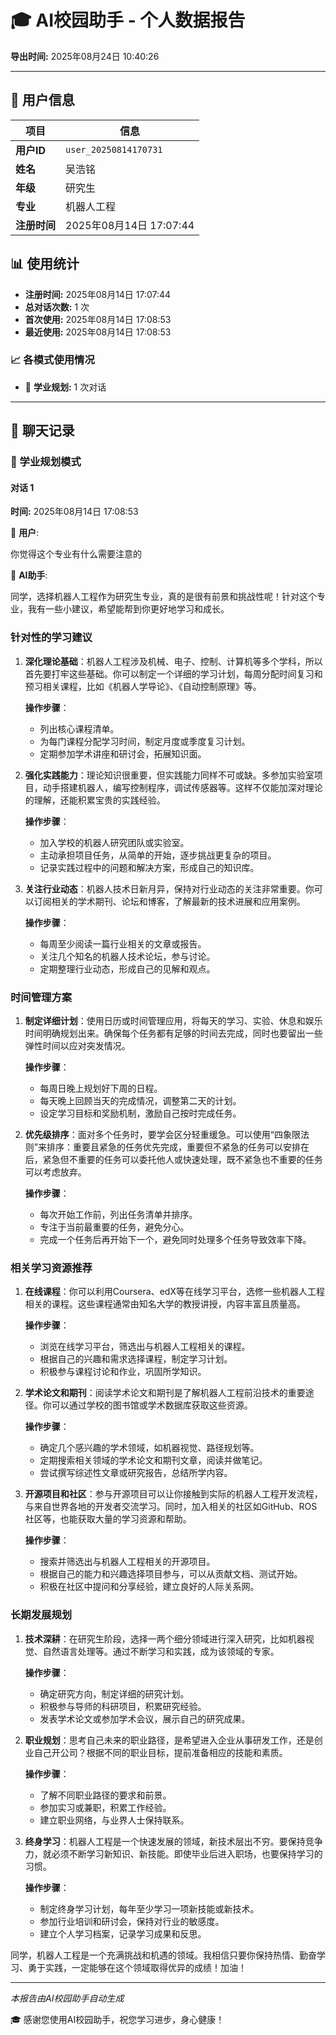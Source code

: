 # 🎓 AI校园助手 - 个人数据报告

**导出时间:** 2025年08月24日 10:40:26

---

## 👤 用户信息

| 项目 | 信息 |
|------|------|
| **用户ID** | `user_20250814170731` |
| **姓名** | 吴浩铭 |
| **年级** | 研究生 |
| **专业** | 机器人工程 |
| **注册时间** | 2025年08月14日 17:07:44 |

## 📊 使用统计

- **注册时间:** 2025年08月14日 17:07:44
- **总对话次数:** 1 次
- **首次使用:** 2025年08月14日 17:08:53
- **最近使用:** 2025年08月14日 17:08:53

### 📈 各模式使用情况

- 🎯 **学业规划:** 1 次对话

---

## 💬 聊天记录

### 🎯 学业规划模式

#### 对话 1

**时间:** 2025年08月14日 17:08:53

👤 **用户**:

你觉得这个专业有什么需要注意的

🤖 **AI助手**:

同学，选择机器人工程作为研究生专业，真的是很有前景和挑战性呢！针对这个专业，我有一些小建议，希望能帮到你更好地学习和成长。

### 针对性的学习建议

1. **深化理论基础**：机器人工程涉及机械、电子、控制、计算机等多个学科，所以首先要打牢这些基础。你可以制定一个详细的学习计划，每周分配时间复习和预习相关课程，比如《机器人学导论》、《自动控制原理》等。

   **操作步骤**：
   - 列出核心课程清单。
   - 为每门课程分配学习时间，制定月度或季度复习计划。
   - 定期参加学术讲座和研讨会，拓展知识面。

2. **强化实践能力**：理论知识很重要，但实践能力同样不可或缺。多参加实验室项目，动手搭建机器人，编写控制程序，调试传感器等。这样不仅能加深对理论的理解，还能积累宝贵的实践经验。

   **操作步骤**：
   - 加入学校的机器人研究团队或实验室。
   - 主动承担项目任务，从简单的开始，逐步挑战更复杂的项目。
   - 记录实践过程中的问题和解决方案，形成自己的知识库。

3. **关注行业动态**：机器人技术日新月异，保持对行业动态的关注非常重要。你可以订阅相关的学术期刊、论坛和博客，了解最新的技术进展和应用案例。

   **操作步骤**：
   - 每周至少阅读一篇行业相关的文章或报告。
   - 关注几个知名的机器人技术论坛，参与讨论。
   - 定期整理行业动态，形成自己的见解和观点。

### 时间管理方案

1. **制定详细计划**：使用日历或时间管理应用，将每天的学习、实验、休息和娱乐时间明确规划出来。确保每个任务都有足够的时间去完成，同时也要留出一些弹性时间以应对突发情况。

   **操作步骤**：
   - 每周日晚上规划好下周的日程。
   - 每天晚上回顾当天的完成情况，调整第二天的计划。
   - 设定学习目标和奖励机制，激励自己按时完成任务。

2. **优先级排序**：面对多个任务时，要学会区分轻重缓急。可以使用“四象限法则”来排序：重要且紧急的任务优先完成，重要但不紧急的任务可以安排在后，紧急但不重要的任务可以委托他人或快速处理，既不紧急也不重要的任务可以考虑放弃。

   **操作步骤**：
   - 每次开始工作前，列出任务清单并排序。
   - 专注于当前最重要的任务，避免分心。
   - 完成一个任务后再开始下一个，避免同时处理多个任务导致效率下降。

### 相关学习资源推荐

1. **在线课程**：你可以利用Coursera、edX等在线学习平台，选修一些机器人工程相关的课程。这些课程通常由知名大学的教授讲授，内容丰富且质量高。

   **操作步骤**：
   - 浏览在线学习平台，筛选出与机器人工程相关的课程。
   - 根据自己的兴趣和需求选择课程，制定学习计划。
   - 积极参与课程讨论和作业，巩固所学知识。

2. **学术论文和期刊**：阅读学术论文和期刊是了解机器人工程前沿技术的重要途径。你可以通过学校的图书馆或学术数据库获取这些资源。

   **操作步骤**：
   - 确定几个感兴趣的学术领域，如机器视觉、路径规划等。
   - 定期搜索相关领域的学术论文和期刊文章，阅读并做笔记。
   - 尝试撰写综述性文章或研究报告，总结所学内容。

3. **开源项目和社区**：参与开源项目可以让你接触到实际的机器人工程开发流程，与来自世界各地的开发者交流学习。同时，加入相关的社区如GitHub、ROS社区等，也能获取大量的学习资源和帮助。

   **操作步骤**：
   - 搜索并筛选出与机器人工程相关的开源项目。
   - 根据自己的能力和兴趣选择项目参与，可以从贡献文档、测试开始。
   - 积极在社区中提问和分享经验，建立良好的人际关系网。

### 长期发展规划

1. **技术深耕**：在研究生阶段，选择一两个细分领域进行深入研究，比如机器视觉、自然语言处理等。通过不断学习和实践，成为该领域的专家。

   **操作步骤**：
   - 确定研究方向，制定详细的研究计划。
   - 积极参与导师的科研项目，积累研究经验。
   - 发表学术论文或参加学术会议，展示自己的研究成果。

2. **职业规划**：思考自己未来的职业路径，是希望进入企业从事研发工作，还是创业自己开公司？根据不同的职业目标，提前准备相应的技能和素质。

   **操作步骤**：
   - 了解不同职业路径的要求和前景。
   - 参加实习或兼职，积累工作经验。
   - 建立职业网络，与业界人士保持联系。

3. **终身学习**：机器人工程是一个快速发展的领域，新技术层出不穷。要保持竞争力，就必须不断学习新知识、新技能。即使毕业后进入职场，也要保持学习的习惯。

   **操作步骤**：
   - 制定终身学习计划，每年至少学习一项新技能或新技术。
   - 参加行业培训和研讨会，保持对行业的敏感度。
   - 建立个人学习档案，记录学习成果和反思。

同学，机器人工程是一个充满挑战和机遇的领域。我相信只要你保持热情、勤奋学习、勇于实践，一定能够在这个领域取得优异的成绩！加油！

---

*本报告由AI校园助手自动生成*

🎓 感谢您使用AI校园助手，祝您学习进步，身心健康！